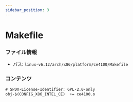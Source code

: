 ```yaml
---
sidebar_position: 3
---
```

# Makefile

### ファイル情報

- パス: `linux-v6.12/arch/x86/platform/ce4100/Makefile`

### コンテンツ

```txt
# SPDX-License-Identifier: GPL-2.0-only
obj-$(CONFIG_X86_INTEL_CE)	+= ce4100.o

```
